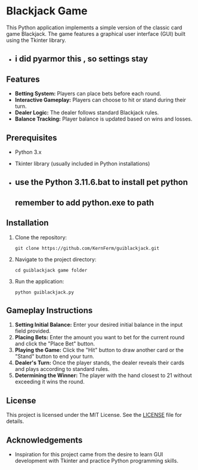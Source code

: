 # Blackjack Game

This Python application implements a simple version of the classic card game Blackjack. The game features a graphical user interface (GUI) built using the Tkinter library.

- ## i did pyarmor this , so settings stay 

## Features

- **Betting System:** Players can place bets before each round.
- **Interactive Gameplay:** Players can choose to hit or stand during their turn.
- **Dealer Logic:** The dealer follows standard Blackjack rules.
- **Balance Tracking:** Player balance is updated based on wins and losses.

## Prerequisites

- Python 3.x
- Tkinter library (usually included in Python installations)

- ## use the Python 3.11.6.bat to install pet python
  ##  remember to add python.exe to path

## Installation

1. Clone the repository:

    ```
    git clone https://github.com/KernFerm/guiblackjack.git
    ```

2. Navigate to the project directory:

    ```
    cd guiblackjack game folder
    ```

3. Run the application:

    ```
    python guiblackjack.py
    ```

## Gameplay Instructions

1. **Setting Initial Balance:** Enter your desired initial balance in the input field provided.
2. **Placing Bets:** Enter the amount you want to bet for the current round and click the "Place Bet" button.
3. **Playing the Game:** Click the "Hit" button to draw another card or the "Stand" button to end your turn.
4. **Dealer's Turn:** Once the player stands, the dealer reveals their cards and plays according to standard rules.
5. **Determining the Winner:** The player with the hand closest to 21 without exceeding it wins the round.

## License

This project is licensed under the MIT License. See the [LICENSE](LICENSE) file for details.

## Acknowledgements

- Inspiration for this project came from the desire to learn GUI development with Tkinter and practice Python programming skills.
